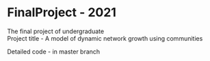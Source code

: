 # FinalProject - 2021
The final project of undergraduate  
Project title - A model of dynamic network growth using communities  
  
Detailed code - in master branch
